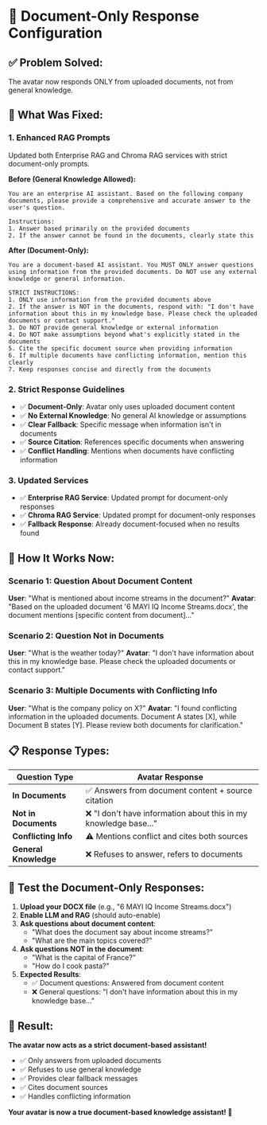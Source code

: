 # 📄 Document-Only Response Configuration

## ✅ **Problem Solved:**
The avatar now responds ONLY from uploaded documents, not from general knowledge.

## 🔧 **What Was Fixed:**

### **1. Enhanced RAG Prompts**
Updated both Enterprise RAG and Chroma RAG services with strict document-only prompts.

**Before (General Knowledge Allowed):**
```
You are an enterprise AI assistant. Based on the following company documents, please provide a comprehensive and accurate answer to the user's question.

Instructions:
1. Answer based primarily on the provided documents
2. If the answer cannot be found in the documents, clearly state this
```

**After (Document-Only):**
```
You are a document-based AI assistant. You MUST ONLY answer questions using information from the provided documents. Do NOT use any external knowledge or general information.

STRICT INSTRUCTIONS:
1. ONLY use information from the provided documents above
2. If the answer is NOT in the documents, respond with: "I don't have information about this in my knowledge base. Please check the uploaded documents or contact support."
3. Do NOT provide general knowledge or external information
4. Do NOT make assumptions beyond what's explicitly stated in the documents
5. Cite the specific document source when providing information
6. If multiple documents have conflicting information, mention this clearly
7. Keep responses concise and directly from the documents
```

### **2. Strict Response Guidelines**
- ✅ **Document-Only**: Avatar only uses uploaded document content
- ✅ **No External Knowledge**: No general AI knowledge or assumptions
- ✅ **Clear Fallback**: Specific message when information isn't in documents
- ✅ **Source Citation**: References specific documents when answering
- ✅ **Conflict Handling**: Mentions when documents have conflicting information

### **3. Updated Services**
- ✅ **Enterprise RAG Service**: Updated prompt for document-only responses
- ✅ **Chroma RAG Service**: Updated prompt for document-only responses
- ✅ **Fallback Response**: Already document-focused when no results found

## 🎯 **How It Works Now:**

### **Scenario 1: Question About Document Content**
**User**: "What is mentioned about income streams in the document?"
**Avatar**: "Based on the uploaded document '6 MAYI IQ Income Streams.docx', the document mentions [specific content from document]..."

### **Scenario 2: Question Not in Documents**
**User**: "What is the weather today?"
**Avatar**: "I don't have information about this in my knowledge base. Please check the uploaded documents or contact support."

### **Scenario 3: Multiple Documents with Conflicting Info**
**User**: "What is the company policy on X?"
**Avatar**: "I found conflicting information in the uploaded documents. Document A states [X], while Document B states [Y]. Please review both documents for clarification."

## 📋 **Response Types:**

| Question Type | Avatar Response |
|---------------|-----------------|
| **In Documents** | ✅ Answers from document content + source citation |
| **Not in Documents** | ❌ "I don't have information about this in my knowledge base..." |
| **Conflicting Info** | ⚠️ Mentions conflict and cites both sources |
| **General Knowledge** | ❌ Refuses to answer, refers to documents |

## 🧪 **Test the Document-Only Responses:**

1. **Upload your DOCX file** (e.g., "6 MAYI IQ Income Streams.docx")
2. **Enable LLM and RAG** (should auto-enable)
3. **Ask questions about document content**:
   - "What does the document say about income streams?"
   - "What are the main topics covered?"
4. **Ask questions NOT in the document**:
   - "What is the capital of France?"
   - "How do I cook pasta?"
5. **Expected Results**:
   - ✅ Document questions: Answered from document content
   - ❌ General questions: "I don't have information about this in my knowledge base..."

## 🎉 **Result:**
**The avatar now acts as a strict document-based assistant!**
- ✅ Only answers from uploaded documents
- ✅ Refuses to use general knowledge
- ✅ Provides clear fallback messages
- ✅ Cites document sources
- ✅ Handles conflicting information

**Your avatar is now a true document-based knowledge assistant! 🚀**
